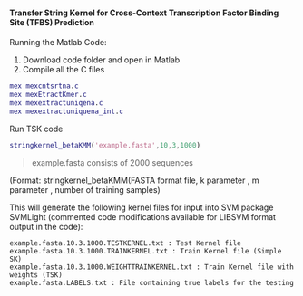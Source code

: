 #### Transfer String Kernel for Cross-Context Transcription Factor Binding Site (TFBS) Prediction 

Running the Matlab Code:

1. Download code folder and open in Matlab
2. Compile all the C files
```matlab
mex mexcntsrtna.c
mex mexEtractKmer.c
mex mexextractuniqena.c
mex mexextractuniquena_int.c
```

Run TSK code
```matlab
stringkernel_betaKMM('example.fasta',10,3,1000)
```
>example.fasta consists of 2000 sequences 

(Format: stringkernel_betaKMM(FASTA format file, k parameter , m parameter , number of training samples)

This will generate the following kernel files for input into SVM package SVMLight (commented code modifications available for LIBSVM format output in the code):

```
example.fasta.10.3.1000.TESTKERNEL.txt : Test Kernel file
example.fasta.10.3.1000.TRAINKERNEL.txt : Train Kernel file (Simple SK)
example.fasta.10.3.1000.WEIGHTTRAINKERNEL.txt : Train Kernel file with weights (TSK)
example.fasta.LABELS.txt : File containing true labels for the testing
```

